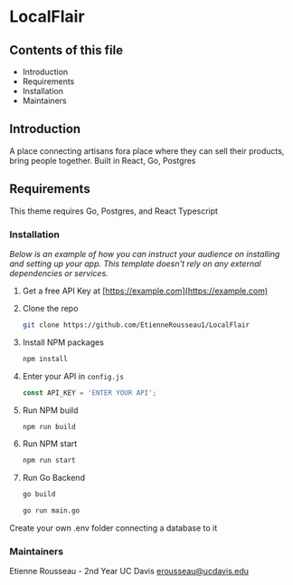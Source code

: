 # LocalFlair

## Contents of this file

 - Introduction
 - Requirements
 - Installation
 - Maintainers
## Introduction

A place connecting artisans fora place where they can sell their products, bring people together. Built in React, Go, Postgres 

## Requirements

This theme requires Go, Postgres, and React Typescript


### Installation

_Below is an example of how you can instruct your audience on installing and setting up your app. This template doesn't rely on any external dependencies or services._

1. Get a free API Key at [https://example.com](https://example.com)
2. Clone the repo
   ```sh
   git clone https://github.com/EtienneRousseau1/LocalFlair
   ```
3. Install NPM packages
   ```sh
   npm install
   ```
4. Enter your API in `config.js`
   ```js
   const API_KEY = 'ENTER YOUR API';
   ```

5. Run NPM build
   ```sh
   npm run build
   ```

6. Run NPM start
   ```sh
   npm run start
   ```

7. Run Go Backend
   ```sh
   go build
   ```
   ```sh
   go run main.go
   ```

Create your own .env folder connecting a database to it

### Maintainers

Etienne Rousseau - 2nd Year UC Davis erousseau@ucdavis.edu

